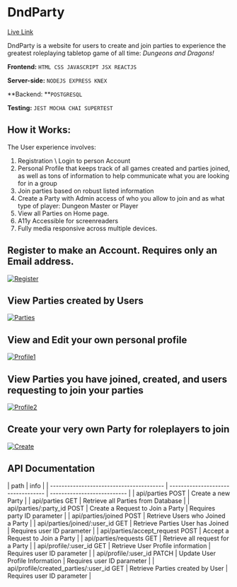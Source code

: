 # DndParty

[Live Link](https://dnd-party-1.vercel.app/ 'Live Link')

DndParty is a website for users to create and join parties to experience the greatest roleplaying tabletop game of all time: _Dungeons and Dragons!_

**Frontend:** `HTML CSS JAVASCRIPT JSX REACTJS `

**Server-side:** `NODEJS EXPRESS KNEX`

**Backend: **`POSTGRESQL`

**Testing:** `JEST MOCHA CHAI SUPERTEST`

## **How it Works:**

The User experience involves:

1. Registration \ Login to person Account
2. Personal Profile that keeps track of all games created and parties joined,
   as well as tons of information to help communicate what you are looking for in a group
3. Join parties based on robust listed information
4. Create a Party with Admin access of who you allow to join and as what type of player: Dungeon Master or Player
5. View all Parties on Home page.
6. A11y Accessible for screenreaders
7. Fully media responsive across multiple devices.

## Register to make an Account. Requires only an Email address.

[![Register](https://i.ibb.co/SyMTycj/Ss1.png 'Register')](https://i.ibb.co/SyMTycj/Ss1.png 'Register')

## View Parties created by Users

[![Parties](https://i.ibb.co/hdS6KC9/Ss2.png 'Parties')](https://i.ibb.co/hdS6KC9/Ss2.png 'Parties')

## View and Edit your own personal profile

[![Profile1](https://i.ibb.co/whmwBrK/Ss3.png 'Profile1')](https://i.ibb.co/whmwBrK/Ss3.png 'Profile1')

## View Parties you have joined, created, and users requesting to join your parties

[![Profile2](https://i.ibb.co/KxWrtbD/Ss4.png 'Profile2')](https://i.ibb.co/KxWrtbD/Ss4.png 'Profile2')

## Create your very own Party for roleplayers to join

[![Create](https://i.ibb.co/YW2DnqX/Ss5.png 'Create')](https://i.ibb.co/YW2DnqX/Ss5.png 'Create')

## API Documentation

| path                                     | info                               |
| ---------------------------------------- | ---------------------------------- | --------------------------- |
| api/parties POST                         | Create a new Party                 |
| api/parties GET                          | Retrieve all Parties from Database |
| api/parties/:party_id POST               | Create a Request to Join a Party   | Requires party ID parameter |
| api/parties/joined POST                  | Retrieve Users who Joined a Party  |
| api/parties/joined/:user_id GET          | Retrieve Parties User has Joined   | Requires user ID parameter  |
| api/parties/accept_request POST          | Accept a Request to Join a Party   |
| api/parties/requests GET                 | Retrieve all request for a Party   |
| api/profile/:user_id GET                 | Retrieve User Profile information  | Requires user ID parameter  |
| api/profile/:user_id PATCH               | Update User Profile Information    | Requires user ID parameter  |
| api/profile/created_parties/:user_id GET | Retrieve Parties created by User   | Requires user ID parameter  |
